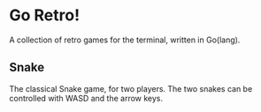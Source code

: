 Go Retro!
=========

A collection of retro games for the terminal, written in Go(lang).

Snake
-----

The classical Snake game, for two players.
The two snakes can be controlled with WASD and the arrow keys.
